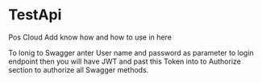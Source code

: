 # TestApi

Pos Cloud 
Add know how and how to use in here

To lonig to Swagger anter User name and password as parameter to login endpoint then you will have JWT and past this Token into to Authorize section to authorize all Swagger methods.
